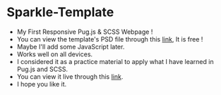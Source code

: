 # Sparkle-Template

-   My First Responsive Pug.js &amp; SCSS Webpage !
-   You can view the template's PSD file through this [link](https://www.graphberry.com/item/sparkle-free-multipurpose-tweb-emplate), It is free !
-   Maybe I'll add some JavaScript later.
-   Works well on all devices.
-   I considered it as a practice material to apply what I have learned in Pug.js and SCSS.
-   You can view it live through this [link](https://philopaterhany.github.io/Sparkle-Template/).
-   I hope you like it.
